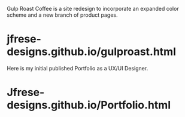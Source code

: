 Gulp Roast Coffee is a site redesign to incorporate an expanded color scheme and a new branch of product pages. 
# jfrese-designs.github.io/gulproast.html

Here is my initial published Portfolio as a UX/UI Designer.
# Jfrese-designs.github.io/Portfolio.html

